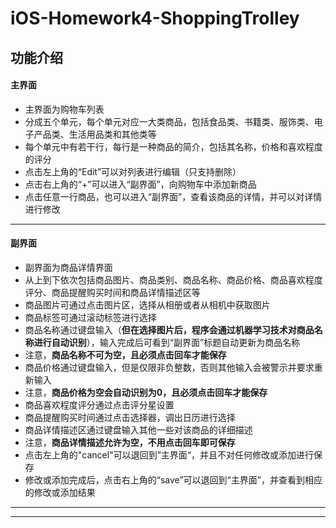 # iOS-Homework4-ShoppingTrolley
## 功能介绍
#### 主界面
* 主界面为购物车列表
* 分成五个单元，每个单元对应一大类商品，包括食品类、书籍类、服饰类、电子产品类、生活用品类和其他类等
* 每个单元中有若干行，每行是一种商品的简介，包括其名称，价格和喜欢程度的评分
* 点击左上角的“Edit”可以对列表进行编辑（只支持删除）
* 点击右上角的“+”可以进入“副界面”，向购物车中添加新商品
* 点击任意一行商品，也可以进入“副界面”，查看该商品的详情，并可以对详情进行修改
***
#### 副界面
* 副界面为商品详情界面
* 从上到下依次包括商品图片、商品类别、商品名称、商品价格、商品喜欢程度评分、商品提醒购买时间和商品详情描述区等
* 商品图片可通过点击图片区，选择从相册或者从相机中获取图片
* 商品标签可通过滚动标签进行选择
* 商品名称通过键盘输入（**但在选择图片后，程序会通过机器学习技术对商品名称进行自动识别**），输入完成后可看到“副界面”标题自动更新为商品名称
* 注意，**商品名称不可为空，且必须点击回车才能保存**
* 商品价格通过键盘输入，但是仅限非负整数，否则其他输入会被警示并要求重新输入
* 注意，**商品价格为空会自动识别为0，且必须点击回车才能保存**
* 商品喜欢程度评分通过点击评分星设置
* 商品提醒购买时间通过点击选择器，调出日历进行选择
* 商品详情描述区通过键盘输入其他一些对该商品的详细描述
* 注意，**商品详情描述允许为空，不用点击回车即可保存**
* 点击左上角的"cancel"可以退回到”主界面“，并且不对任何修改或添加进行保存
* 修改或添加完成后，点击右上角的“save”可以退回到“主界面”，并查看到相应的修改或添加结果
***
***
